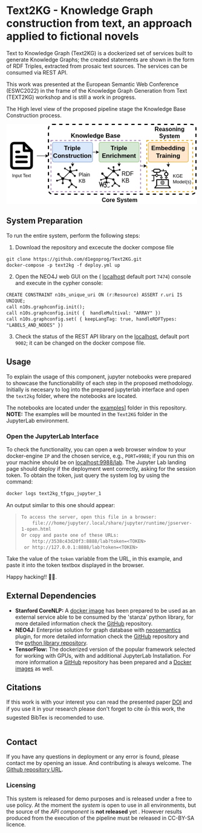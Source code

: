 # Text2KG - Knowledge Graph construction from text, an approach applied to fictional novels

Text to Knowledge Graph (Text2KG) is a dockerized set of services built to generate Knowledge Graphs; the created statements are shown in the form of RDF Triples, extracted from prosaic text sources. The services can be consumed via REST API. 

This work was presented at the European Semantic Web Conference (ESWC2022) in the frame of the Knowledge Graph Generation from Text (TEXT2KG) workshop and is still a work in progress.

The High level view of the proposed pipeline stage the Knowledge Base Construction process.

<p align="center">
  <img src="https://github.com/d1egoprog/Text2KG/blob/main/img/diagram.png?raw=true" alt="High level Pipeline"/>
</p>

## System Preparation

To run the entire system, perform the following steps:

1. Download the repository and excecute the docker compose file

```
git clone https://github.com/d1egoprog/Text2KG.git
docker-compose -p text2kg -f deploy.yml up
```

2. Open the NEO4J web GUI on the ( [localhost](http://0.0.0.0:7474/browser/) default port `7474`) console and execute in the cypher console:

```
CREATE CONSTRAINT n10s_unique_uri ON (r:Resource) ASSERT r.uri IS UNIQUE;
call n10s.graphconfig.init();
call n10s.graphconfig.init( {  handleMultival: "ARRAY" })
call n10s.graphconfig.set( { keepLangTag: true, handleRDFTypes: "LABELS_AND_NODES" })
```

3. Check the status of the REST API library on the [localhost](http://0.0.0.0:9002/api/v1/ui), default port `9002`; it can be changed on the docker compose file.

## Usage

To explain the usage of this component, jupyter notebooks were prepared to showcase the functionability of each step in the proposed methodology. Initially is necesary to log into the prepared jupyterlab interface and open the `text2kg` folder, where the notebooks are located.

The notebooks are located under the [examples](examples/)] folder in this repository. **NOTE:** The examples will be mounted in the `Text2KG` folder in the JupyterLab environment.

### Open the JupyterLab Interface

To check the functionality, you can open a web browser window to your docker-engine `IP` and the chosen service, e.g., `PORT=9988`; if you run this on your machine should be on [localhost:9988/lab](http://localhost:9988/lab). The Jupyter Lab landing page should deploy if the deployment went correctly, asking for the session token. To obtain the token, just query the system log by using the command:

``` BASH
docker logs text2kg_tfgpu_jupyter_1
```

An output similar to this one should appear:

>     To access the server, open this file in a browser:
>         file:///home/jupyter/.local/share/jupyter/runtime/jpserver-1-open.html
>     Or copy and paste one of these URLs:
>         http://3538c43d20f3:8888/lab?token=<TOKEN>
>      or http://127.0.0.1:8888/lab?token=<TOKEN>

Take the value of the `token` variable from the URL, *<TOKEN>* in this example, and paste it into the token textbox displayed in the browser.

Happy hacking!! 🖖🖖.


## External Dependencies

* **Stanford CoreNLP:** A [docker image](https://hub.docker.com/r/d1egoprog/stanford-corenlp) has been prepared to be used as an external service able to be consumed by the 'stanza' python library, for more detailed information check the [GitHub](https://github.com/d1egoprog/docker-stanford-corenlp) repository.
* **NEO4J:** Enterprise solution for graph database with [neosemantics](https://neo4j.com/labs/neosemantics/) plugin, for more detailed information check the [GitHub](https://github.com/neo4j-labs/neosemantics) repository and the [python library repository](https://github.com/neo4j-labs/rdflib-neo4j).  
* **TensorFlow:** The dockerized version of the popular framework selected for working with GPUs, with and additional JupyterLab Installation. For more information a [GitHub](https://github.com/d1egoprog/docker-tensorflow-gpu-jupyter) repository has been prepared and a [Docker images](https://hub.docker.com/r/d1egoprog/tensorflow-gpu-jupyter) as well.


## Citations 

If this work is with your interest you can read the presented paper [DOI](http://doi.org/) and if you use it in your research please don't forget to cite 👍 this work, the sugested BibTex is recomended to use.

``` BibTex

```

## Contact

If you have any questions in deployment or any error is found, please contact me by opening an issue. And contributing is always welcome. The [Github repository URL](https://github.com/d1egoprog/Text2KG).

### Licensing

This system is released for demo purposes and is released under a free to use policy. At the moment the *system* is open to use in all environments, but the source of the *API component* is **not released** yet . However results produced from the execution of the pipeline must be released in CC-BY-SA licence.